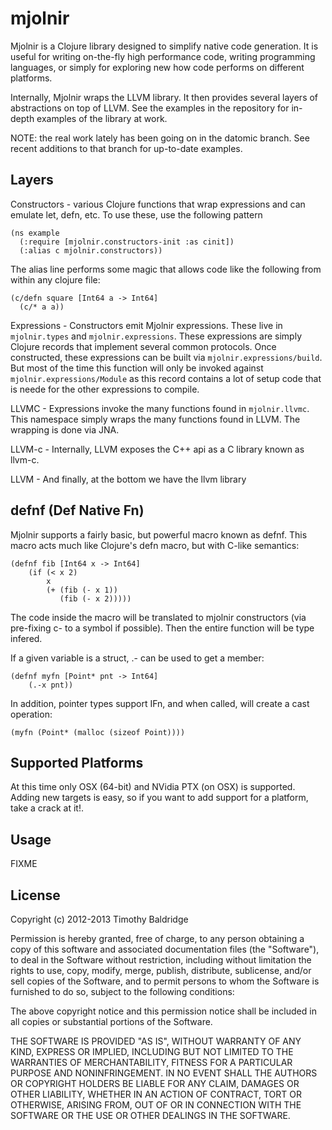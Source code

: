# mjolnir

Mjolnir is a Clojure library designed to simplify native code generation. It is useful for writing on-the-fly high performance code, writing programming languages, or simply for exploring new how code performs on different platforms. 

Internally, Mjolnir wraps the LLVM library. It then provides several layers of abstractions on top of LLVM. See the examples in the repository for in-depth examples of the library at work. 

NOTE: the real work lately has been going on in the datomic branch. See recent additions to that branch for up-to-date examples. 

## Layers

Constructors - various Clojure functions that wrap expressions and can emulate let, defn, etc. To use these, use the following pattern

    (ns example
      (:require [mjolnir.constructors-init :as cinit])
      (:alias c mjolnir.constructors))
      
The alias line performs some magic that allows code like the following from within any clojure file:

    (c/defn square [Int64 a -> Int64]
      (c/* a a))


Expressions - Constructors emit Mjolnir expressions. These live in `mjolnir.types` and `mjolnir.expressions`. These expressions are simply Clojure records that implement several common protocols. Once constructed, these expressions can be built via `mjolnir.expressions/build`. But most of the time this function will only be invoked against `mjolnir.expressions/Module` as this record contains a lot of setup code that is neede for the other expressions to compile. 

LLVMC - Expressions invoke the many functions found in `mjolnir.llvmc`. This namespace simply wraps the many functions found in LLVM. The wrapping is done via JNA. 

LLVM-c - Internally, LLVM exposes the C++ api as a C library known as llvm-c.

LLVM - And finally, at the bottom we have the llvm library

## defnf (Def Native Fn)

Mjolnir supports a fairly basic, but powerful macro known as defnf. This macro acts much like Clojure's defn macro, but with C-like semantics:

    (defnf fib [Int64 x -> Int64]
        (if (< x 2)
            x
            (+ (fib (- x 1))
               (fib (- x 2)))))
               
The code inside the macro will be translated to mjolnir constructors (via pre-fixing c- to a symbol if possible). Then the entire function will be type infered. 

If a given variable is a struct, .- can be used to get a member:

    (defnf myfn [Point* pnt -> Int64]
        (.-x pnt))  
        
In addition, pointer types support IFn, and when called, will create a cast operation:

    (myfn (Point* (malloc (sizeof Point))))
    
    

## Supported Platforms

At this time only OSX (64-bit) and NVidia PTX (on OSX) is supported. Adding new targets is easy, so if you want to add support for a platform, take a crack at it!. 

## Usage

FIXME

## License

Copyright (c) 2012-2013 Timothy Baldridge

Permission is hereby granted, free of charge, to any person obtaining a copy of this software and associated documentation files (the "Software"), to deal in the Software without restriction, including without limitation the rights to use, copy, modify, merge, publish, distribute, sublicense, and/or sell copies of the Software, and to permit persons to whom the Software is furnished to do so, subject to the following conditions:

The above copyright notice and this permission notice shall be included in all copies or substantial portions of the Software.

THE SOFTWARE IS PROVIDED "AS IS", WITHOUT WARRANTY OF ANY KIND, EXPRESS OR IMPLIED, INCLUDING BUT NOT LIMITED TO THE WARRANTIES OF MERCHANTABILITY, FITNESS FOR A PARTICULAR PURPOSE AND NONINFRINGEMENT. IN NO EVENT SHALL THE AUTHORS OR COPYRIGHT HOLDERS BE LIABLE FOR ANY CLAIM, DAMAGES OR OTHER LIABILITY, WHETHER IN AN ACTION OF CONTRACT, TORT OR OTHERWISE, ARISING FROM, OUT OF OR IN CONNECTION WITH THE SOFTWARE OR THE USE OR OTHER DEALINGS IN THE SOFTWARE.
